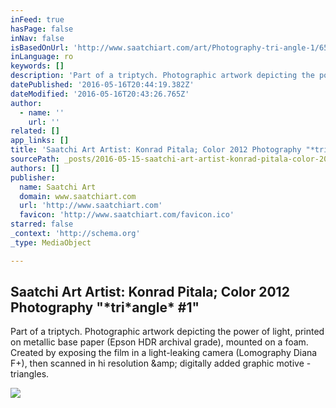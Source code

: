 ```yaml
---
inFeed: true
hasPage: false
inNav: false
isBasedOnUrl: 'http://www.saatchiart.com/art/Photography-tri-angle-1/658471/1802308/view'
inLanguage: ro
keywords: []
description: 'Part of a triptych. Photographic artwork depicting the power of light, printed on metallic base paper (Epson HDR archival grade), mounted on a foam. Created by exposing the film in a light-leaking camera (Lomography Diana F+), then scanned in hi resolution &amp; digitally added graphic motive - triangles.'
datePublished: '2016-05-16T20:44:19.382Z'
dateModified: '2016-05-16T20:43:26.765Z'
author:
  - name: ''
    url: ''
related: []
app_links: []
title: 'Saatchi Art Artist: Konrad Pitala; Color 2012 Photography "*tri*angle* #1"'
sourcePath: _posts/2016-05-15-saatchi-art-artist-konrad-pitala-color-2012-photography.md
authors: []
publisher:
  name: Saatchi Art
  domain: www.saatchiart.com
  url: 'http://www.saatchiart.com'
  favicon: 'http://www.saatchiart.com/favicon.ico'
starred: false
_context: 'http://schema.org'
_type: MediaObject

---
```

<article style=""><h1>Saatchi Art Artist: Konrad Pitala; Color 2012 Photography "*tri*angle* #1"</h1><p>Part of a triptych. Photographic artwork depicting the power of light, printed on metallic base paper (Epson HDR archival grade), mounted on a foam. Created by exposing the film in a light-leaking camera (Lomography Diana F+), then scanned in hi resolution &amp;amp; digitally added graphic motive - triangles.</p><img src="https://s3-us-west-2.amazonaws.com/the-grid-img/p/9211bca1834d7a0fca68b5f512cda4320c29562a.jpg" /></article>